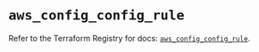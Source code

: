 # `aws_config_config_rule`

Refer to the Terraform Registry for docs: [`aws_config_config_rule`](https://registry.terraform.io/providers/hashicorp/aws/5.91.0/docs/resources/config_config_rule).
